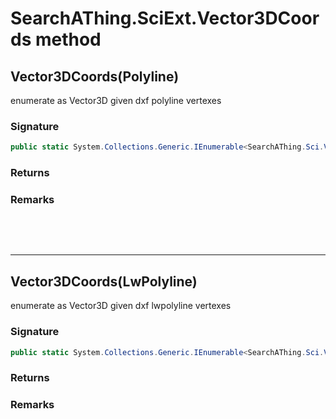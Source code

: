 # SearchAThing.SciExt.Vector3DCoords method
## Vector3DCoords(Polyline)
enumerate as Vector3D given dxf polyline vertexes

### Signature
```csharp
public static System.Collections.Generic.IEnumerable<SearchAThing.Sci.Vector3D> Vector3DCoords(Polyline pl)
```
### Returns

### Remarks


<p>&nbsp;</p>
<p>&nbsp;</p>
<hr/>

## Vector3DCoords(LwPolyline)
enumerate as Vector3D given dxf lwpolyline vertexes

### Signature
```csharp
public static System.Collections.Generic.IEnumerable<SearchAThing.Sci.Vector3D> Vector3DCoords(LwPolyline lwp)
```
### Returns

### Remarks

